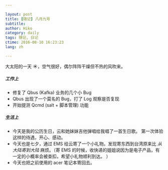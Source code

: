 ```yaml
---

layout: post  
title: [随记] 八月九号  
subtitle:   
author: Hiko  
category: daily
tags: 随记, 日记  
ctime: 2016-08-10 16:23:23  
lang: zh  

---
```


大太阳的一天 ☀，空气很好，偶尔阵阵干燥但不热的风吹来。

##### 工作上

- 修复了 Qbus (Kafka) 业务的几个小 Bug   
- Qbus 出现了一个莫名的 Bug，打了 Log 观察是否复现
- 开始提测 Qcmd (salt + 脚本管理) 功能

##### 生活上

- 今天是我的公历生日，云和她妹妹吉他弹唱给我唱了一首生日歌。 第一次体验这样的待遇，开心、感动。
- 今天也是七夕，通过 EMS 给云寄了一个小礼物。发现寄东西到台湾原来比 *从大陆寄到大陆* 麻烦。（寄 EMS 的时候，收快递的姐姐说因为是电子产品，有一定的小概率会被查扣，希望小礼物顺利到达。 ）
- 今天也把之前使用的 acer 笔记本寄回去。
